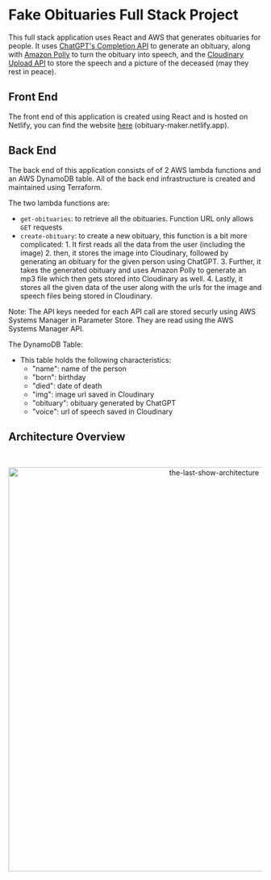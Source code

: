 # Fake Obituaries Full Stack Project

This full stack application uses React and AWS that generates obituaries for people. It uses [ChatGPT's Completion API](https://platform.openai.com/docs/api-reference/making-requests) to generate an obituary, along with [Amazon Polly](https://aws.amazon.com/polly/) to turn the obituary into speech, and the [Cloudinary Upload API](https://cloudinary.com/documentation/image_upload_api_reference) to store the speech and a picture of the deceased (may they rest in peace).

## Front End

The front end of this application is created using React and is hosted on Netlify, you can find the website [here](https://obituary-maker.netlify.app) (obituary-maker.netlify.app).

## Back End

The back end of this application consists of of 2 AWS lambda functions and an AWS DynamoDB table. All of the back end infrastructure is created and maintained using Terraform.

The two lambda functions are:

  - `get-obituaries`: to retrieve all the obituaries. Function URL only allows `GET` requests
  - `create-obituary`: to create a new obituary, this function is a bit more complicated:
        1. It first reads all the data from the user (including the image)
        2. then, it stores the image into Cloudinary, followed by generating an obituary for the given person using ChatGPT.
        3. Further, it takes the generated obituary and uses Amazon Polly to generate an mp3 file which then gets stored into Cloudinary as well.
        4. Lastly, it stores all the given data of the user along with the urls for the image and speech files being stored in Cloudinary.

Note: The API keys needed for each API call are stored securly using AWS Systems Manager in Parameter Store. They are read using the AWS Systems Manager API.

The DynamoDB Table:

- This table holds the following characteristics:
    - "name": name of the person
    - "born": birthday
    - "died": date of death
    - "img": image url saved in Cloudinary
    - "obituary": obituary generated by ChatGPT
    - "voice": url of speech saved in Cloudinary


## Architecture Overview
<br/>
<p align="center">
  <img src="https://res.cloudinary.com/mkf/image/upload/v1680411648/last-show_dvjjez.svg" alt="the-last-show-architecture" width="800"/>
</p>
<br/>
